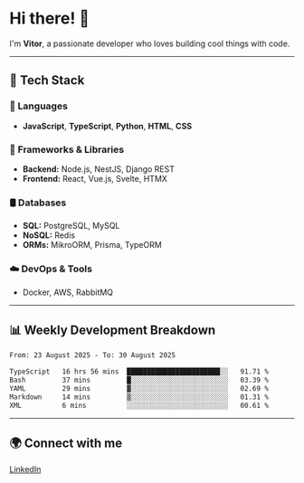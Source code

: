 
# Hi there! 👋

I'm **Vitor**, a passionate developer who loves building cool things with code.

---
## 🔧 Tech Stack

### 📌 Languages
- **JavaScript**, **TypeScript**, **Python**, **HTML**, **CSS**

### 🚀 Frameworks & Libraries
- **Backend:** Node.js, NestJS, Django REST
- **Frontend:** React, Vue.js, Svelte, HTMX

### 🛢️ Databases
- **SQL:** PostgreSQL, MySQL
- **NoSQL:** Redis
- **ORMs:** MikroORM, Prisma, TypeORM

### ☁️ DevOps & Tools
- Docker, AWS, RabbitMQ

---
## 📊 Weekly Development Breakdown

<!--START_SECTION:waka-->

```txt
From: 23 August 2025 - To: 30 August 2025

TypeScript   16 hrs 56 mins  ███████████████████████░░   91.71 %
Bash         37 mins         █░░░░░░░░░░░░░░░░░░░░░░░░   03.39 %
YAML         29 mins         ▓░░░░░░░░░░░░░░░░░░░░░░░░   02.69 %
Markdown     14 mins         ▒░░░░░░░░░░░░░░░░░░░░░░░░   01.31 %
XML          6 mins          ░░░░░░░░░░░░░░░░░░░░░░░░░   00.61 %
```

<!--END_SECTION:waka-->

---
## 🌍 Connect with me
[LinkedIn](https://www.linkedin.com/in/vitorlc)
